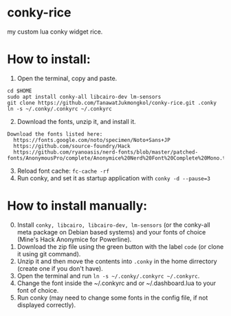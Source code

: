 # conky-rice
my custom lua conky widget rice.

# How to install:
  1. Open the terminal, copy and paste.
  ```
  cd $HOME
  sudo apt install conky-all libcairo-dev lm-sensors
  git clone https://github.com/TanawatJukmongkol/conky-rice.git .conky
  ln -s ~/.conky/.conkyrc ~/.conkyrc
  ```
  2. Download the fonts, unzip it, and install it.
  ```
  Download the fonts listed here:
    https://fonts.google.com/noto/specimen/Noto+Sans+JP
    https://github.com/source-foundry/Hack
    https://github.com/ryanoasis/nerd-fonts/blob/master/patched-fonts/AnonymousPro/complete/Anonymice%20Nerd%20Font%20Complete%20Mono.ttf
  ```
  3. Reload font cache:
  `fc-cache -rf`
  4. Run conky, and set it as startup application with `conky -d --pause=3`
# How to install manually:
  0. Install `conky, libcairo, libcairo-dev, lm-sensors` (or the conky-all meta package on Debian based systems)
     and your fonts of choice (Mine's Hack Anonymice for Powerline).
  1. Download the zip file using the green button with the label `code` (or clone it using git command).
  2. Unzip it and then move the contents into `.conky` in the home dirrectory (create one if you don't have).
  3. Open the terminal and run `ln -s ~/.conky/.conkyrc ~/.conkyrc`.
  4. Change the font inside the ~/.conkyrc and or ~/.dashboard.lua to your font of choice.
  5. Run conky (may need to change some fonts in the config file, if not displayed correctly).
